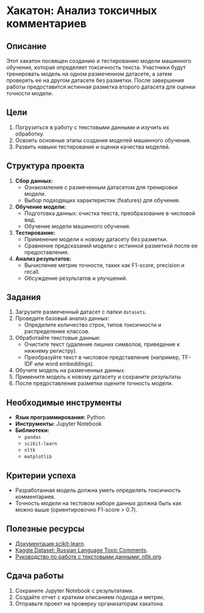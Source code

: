 # Хакатон: Анализ токсичных комментариев  
## Описание  
Этот хакатон посвящен созданию и тестированию модели машинного обучения, которая определяет токсичность текста. Участники будут тренировать модель на одном размеченном датасете, а затем проверять ее на другом датасете без разметки. После завершения работы предоставится истинная разметка второго датасета для оценки точности модели.  
## Цели  
1. Погрузиться в работу с текстовыми данными и изучить их обработку.  
2. Освоить основные этапы создания моделей машинного обучения.  
3. Развить навыки тестирования и оценки качества моделей.  
## Структура проекта  
1. **Сбор данных:**  
   - Ознакомление с размеченным датасетом для тренировки модели.  
   - Выбор подходящих характеристик (features) для обучения.  
2. **Обучение модели:**  
   - Подготовка данных: очистка текста, преобразование в числовой вид.  
   - Обучение модели машинного обучения.  
3. **Тестирование:**  
   - Применение модели к новому датасету без разметки.  
   - Сравнение предсказаний модели с истинной разметкой после ее предоставления.  
4. **Анализ результатов:**  
   - Вычисление метрик точности, таких как F1-score, precision и recall.  
   - Обсуждение результатов и улучшений.  
## Задания  
1. Загрузите размеченный датасет с папки `datasets`.  
2. Проведите базовый анализ данных:  
   - Определите количество строк, типов токсичности и распределение классов.  
3. Обработайте текстовые данные:  
   - Очистите текст (удаление лишних символов, приведение к нижнему регистру).  
   - Преобразуйте текст в числовое представление (например, TF-IDF или word embeddings).  
4. Обучите модель на размеченных данных.  
5. Примените модель к новому датасету и сохраните результаты.  
6. После предоставления разметки оцените точность модели.  
## Необходимые инструменты  
- **Язык программирования:** Python  
- **Инструменты:** Jupyter Notebook  
- **Библиотеки:**  
  - `pandas`  
  - `scikit-learn`  
  - `nltk`  
  - `matplotlib`  
## Критерии успеха  
- Разработанная модель должна уметь определять токсичность комментариев.  
- Точность модели на тестовом наборе данных должна быть как можно выше (ориентировочно F1-score > 0.7).  
## Полезные ресурсы  
- [Документация scikit-learn](https://scikit-learn.org/stable/).  
- [Kaggle Dataset: Russian Language Toxic Comments](https://www.kaggle.com/datasets/blackmoon/russian-language-toxic-comments/data).  
- [Руководство по работе с текстовыми данными: nltk.org](https://www.nltk.org).  
## Сдача работы  
1. Сохраните Jupyter Notebook с результатами.  
2. Создайте отчет с кратким описанием подхода и метрик.  
3. Отправьте проект на проверку организаторам хакатона.  